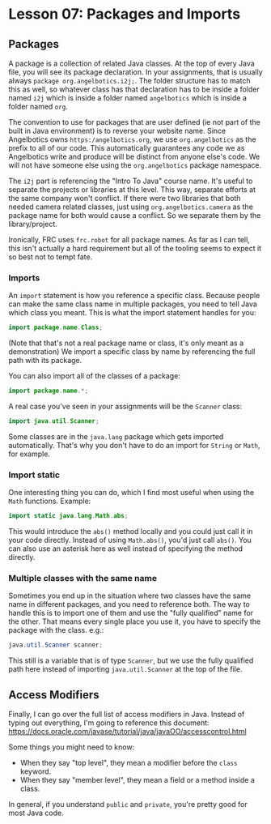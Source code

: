 # Lesson 07: Packages and Imports
## Packages
A package is a collection of related Java classes. At the top of every Java file, you will see its package declaration. In your assignments, that is usually always `package org.angelbotics.i2j;`. The folder structure has to match this as well, so whatever class has that declaration has to be inside a folder named `i2j` which is inside a folder named `angelbotics` which is inside a folder named `org`.

The convention to use for packages that are user defined (ie not part of the built in Java environment) is to reverse your website name. Since Angelbotics owns `https:/angelbotics.org`, we use `org.angelbotics` as the prefix to all of our code. This automatically guarantees any code we as Angelbotics write and produce will be distinct from anyone else's code. We will not have someone else using the `org.angelbotics` package namespace.

The `i2j` part is referencing the "Intro To Java" course name. It's useful to separate the projects or libraries at this level. This way, separate efforts at the same company won't conflict. If there were two libraries that both needed camera related classes, just using `org.angelbotics.camera` as the package name for both would cause a conflict. So we separate them by the library/project.

Ironically, FRC uses `frc.robot` for all package names. As far as I can tell, this isn't actually a hard requirement but all of the tooling seems to expect it so best not to tempt fate.

### Imports
An `import` statement is how you reference a specific class. Because people can make the same class name in multiple packages, you need to tell Java which class you meant. This is what the import statement handles for you:

```java
import package.name.Class;
```

(Note that that's not a real package name or class, it's only meant as a demonstration) We import a specific class by name by referencing the full path with its package.

You can also import all of the classes of a package:
```java
import package.name.*;
```

A real case you've seen in your assignments will be the `Scanner` class:
```java
import java.util.Scanner;
```

Some classes are in the `java.lang` package which gets imported automatically. That's why you don't have to do an import for `String` or `Math`, for example.
### Import static
One interesting thing you can do, which I find most useful when using the `Math` functions. Example:
```java
import static java.lang.Math.abs;
```

This would introduce the `abs()` method locally and you could just call it in your code directly. Instead of using `Math.abs()`, you'd just call `abs()`. You can also use an asterisk here as well instead of specifying the method directly.
### Multiple classes with the same name
Sometimes you end up in the situation where two classes have the same name in different packages, and you need to reference both. The way to handle this is to import one of them and use the "fully qualified" name for the other. That means every single place you use it, you have to specify the package with the class. e.g.:

```java
java.util.Scanner scanner;
```

This still is a variable that is of type `Scanner`, but we use the fully qualified path here instead of importing `java.util.Scanner` at the top of the file.

## Access Modifiers
Finally, I can go over the full list of access modifiers in Java. Instead of typing out everything, I'm going to reference this document: https://docs.oracle.com/javase/tutorial/java/javaOO/accesscontrol.html

Some things you might need to know:
- When they say "top level", they mean a modifier before the `class` keyword.
- When they say "member level", they mean a field or a method inside a class.

In general, if you understand `public` and `private`, you're pretty good for most Java code.